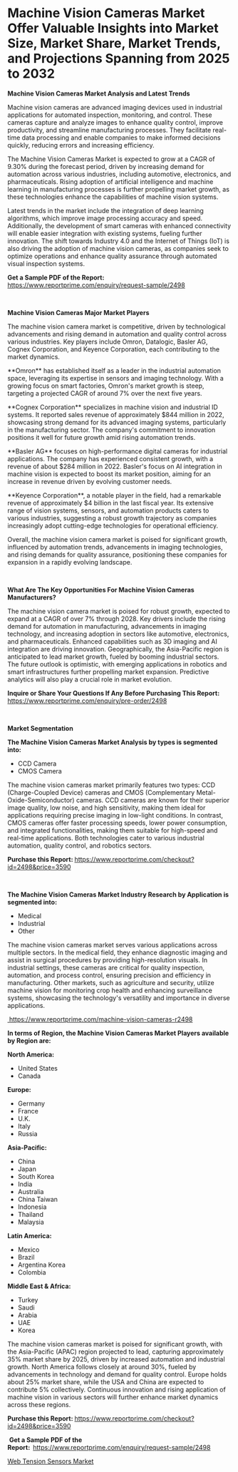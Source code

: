 <p><h1>Machine Vision Cameras Market Offer Valuable Insights into Market Size, Market Share, Market Trends, and Projections Spanning from 2025 to 2032</h1></p><p><strong>Machine Vision Cameras Market Analysis and Latest Trends</strong></p>
<p><p>Machine vision cameras are advanced imaging devices used in industrial applications for automated inspection, monitoring, and control. These cameras capture and analyze images to enhance quality control, improve productivity, and streamline manufacturing processes. They facilitate real-time data processing and enable companies to make informed decisions quickly, reducing errors and increasing efficiency.</p><p>The Machine Vision Cameras Market is expected to grow at a CAGR of 9.30% during the forecast period, driven by increasing demand for automation across various industries, including automotive, electronics, and pharmaceuticals. Rising adoption of artificial intelligence and machine learning in manufacturing processes is further propelling market growth, as these technologies enhance the capabilities of machine vision systems.</p><p>Latest trends in the market include the integration of deep learning algorithms, which improve image processing accuracy and speed. Additionally, the development of smart cameras with enhanced connectivity will enable easier integration with existing systems, fueling further innovation. The shift towards Industry 4.0 and the Internet of Things (IoT) is also driving the adoption of machine vision cameras, as companies seek to optimize operations and enhance quality assurance through automated visual inspection systems.</p></p>
<p><strong>Get a Sample PDF of the Report:&nbsp;</strong> <a href="https://www.reportprime.com/enquiry/request-sample/2498?utm_campaign=3352&utm_medium=2&utm_source=Github&utm_content=ia&utm_term=18032025&utm_id=machine-vision-cameras">https://www.reportprime.com/enquiry/request-sample/2498</a></p>
<p>&nbsp;</p>
<p><strong>Machine Vision Cameras Major Market Players</strong></p>
<p><p>The machine vision camera market is competitive, driven by technological advancements and rising demand in automation and quality control across various industries. Key players include Omron, Datalogic, Basler AG, Cognex Corporation, and Keyence Corporation, each contributing to the market dynamics.</p><p>**Omron** has established itself as a leader in the industrial automation space, leveraging its expertise in sensors and imaging technology. With a growing focus on smart factories, Omron's market growth is steep, targeting a projected CAGR of around 7% over the next five years. </p><p>**Cognex Corporation** specializes in machine vision and industrial ID systems. It reported sales revenue of approximately $844 million in 2022, showcasing strong demand for its advanced imaging systems, particularly in the manufacturing sector. The company's commitment to innovation positions it well for future growth amid rising automation trends.</p><p>**Basler AG** focuses on high-performance digital cameras for industrial applications. The company has experienced consistent growth, with a revenue of about $284 million in 2022. Basler's focus on AI integration in machine vision is expected to boost its market position, aiming for an increase in revenue driven by evolving customer needs.</p><p>**Keyence Corporation**, a notable player in the field, had a remarkable revenue of approximately $4 billion in the last fiscal year. Its extensive range of vision systems, sensors, and automation products caters to various industries, suggesting a robust growth trajectory as companies increasingly adopt cutting-edge technologies for operational efficiency.</p><p>Overall, the machine vision camera market is poised for significant growth, influenced by automation trends, advancements in imaging technologies, and rising demands for quality assurance, positioning these companies for expansion in a rapidly evolving landscape.</p></p>
<p>&nbsp;</p>
<p><strong>What Are The Key Opportunities For Machine Vision Cameras Manufacturers?</strong></p>
<p><p>The machine vision camera market is poised for robust growth, expected to expand at a CAGR of over 7% through 2028. Key drivers include the rising demand for automation in manufacturing, advancements in imaging technology, and increasing adoption in sectors like automotive, electronics, and pharmaceuticals. Enhanced capabilities such as 3D imaging and AI integration are driving innovation. Geographically, the Asia-Pacific region is anticipated to lead market growth, fueled by booming industrial sectors. The future outlook is optimistic, with emerging applications in robotics and smart infrastructures further propelling market expansion. Predictive analytics will also play a crucial role in market evolution.</p></p>
<p><strong>Inquire or Share Your Questions If Any Before Purchasing This Report:</strong> <a href="https://www.reportprime.com/enquiry/pre-order/2498?utm_campaign=3352&utm_medium=2&utm_source=Github&utm_content=ia&utm_term=18032025&utm_id=machine-vision-cameras">https://www.reportprime.com/enquiry/pre-order/2498</a></p>
<p>&nbsp;</p>
<p><strong>Market Segmentation</strong></p>
<p><strong>The Machine Vision Cameras Market Analysis by types is segmented into:</strong></p>
<p><ul><li>CCD Camera</li><li>CMOS Camera</li></ul></p>
<p><p>The machine vision cameras market primarily features two types: CCD (Charge-Coupled Device) cameras and CMOS (Complementary Metal-Oxide-Semiconductor) cameras. CCD cameras are known for their superior image quality, low noise, and high sensitivity, making them ideal for applications requiring precise imaging in low-light conditions. In contrast, CMOS cameras offer faster processing speeds, lower power consumption, and integrated functionalities, making them suitable for high-speed and real-time applications. Both technologies cater to various industrial automation, quality control, and robotics sectors.</p></p>
<p><strong>Purchase this Report:&nbsp;</strong><a href="https://www.reportprime.com/checkout?id=2498&price=3590&utm_campaign=3352&utm_medium=2&utm_source=Github&utm_content=ia&utm_term=18032025&utm_id=machine-vision-cameras">https://www.reportprime.com/checkout?id=2498&price=3590</a></p>
<p>&nbsp;</p>
<p><strong>The Machine Vision Cameras Market Industry Research by Application is segmented into:</strong></p>
<p><ul><li>Medical</li><li>Industrial</li><li>Other</li></ul></p>
<p><p>The machine vision cameras market serves various applications across multiple sectors. In the medical field, they enhance diagnostic imaging and assist in surgical procedures by providing high-resolution visuals. In industrial settings, these cameras are critical for quality inspection, automation, and process control, ensuring precision and efficiency in manufacturing. Other markets, such as agriculture and security, utilize machine vision for monitoring crop health and enhancing surveillance systems, showcasing the technology's versatility and importance in diverse applications.</p></p>
<p><a href="https://www.reportprime.com/machine-vision-cameras-r2498?utm_campaign=3352&utm_medium=2&utm_source=Github&utm_content=ia&utm_term=18032025&utm_id=machine-vision-cameras">&nbsp;https://www.reportprime.com/machine-vision-cameras-r2498</a></p>
<p><strong>In terms of Region, the Machine Vision Cameras Market Players available by Region are:</strong></p>
<p>
    <p> <strong> North America: </strong>
        <ul>
            <li>United States</li>
            <li>Canada</li>
        </ul>
        </p> 
    <p> <strong> Europe: </strong>
        <ul>
            <li>Germany</li>
            <li>France</li>
            <li>U.K.</li>
            <li>Italy</li>
            <li>Russia</li>
        </ul>
        </p> 
    <p> <strong> Asia-Pacific: </strong>
        <ul>
            <li>China</li>
            <li>Japan</li>
            <li>South Korea</li>
            <li>India</li>
            <li>Australia</li>
            <li>China Taiwan</li>
            <li>Indonesia</li>
            <li>Thailand</li>
            <li>Malaysia</li>
        </ul>
        </p> 
    <p> <strong> Latin America: </strong>
        <ul>
            <li>Mexico</li>
            <li>Brazil</li>
            <li>Argentina Korea</li>
            <li>Colombia</li>
        </ul>
        </p> 
    <p> <strong> Middle East & Africa: </strong>
        <ul>
            <li>Turkey</li>
            <li>Saudi</li>
            <li>Arabia</li>
            <li>UAE</li>
            <li>Korea</li>
        </ul>
    </p>
    </p>
<p><p>The machine vision cameras market is poised for significant growth, with the Asia-Pacific (APAC) region projected to lead, capturing approximately 35% market share by 2025, driven by increased automation and industrial growth. North America follows closely at around 30%, fueled by advancements in technology and demand for quality control. Europe holds about 25% market share, while the USA and China are expected to contribute 5% collectively. Continuous innovation and rising application of machine vision in various sectors will further enhance market dynamics across these regions.</p></p>
<p><strong>Purchase this Report: </strong><a href="https://www.reportprime.com/checkout?id=2498&price=3590&utm_campaign=3352&utm_medium=2&utm_source=Github&utm_content=ia&utm_term=18032025&utm_id=machine-vision-cameras">https://www.reportprime.com/checkout?id=2498&price=3590</a></p>
<p>&nbsp;<strong>Get a Sample PDF of the Report:&nbsp;&nbsp;</strong><a href="https://www.reportprime.com/enquiry/request-sample/2498?utm_campaign=3352&utm_medium=2&utm_source=Github&utm_content=ia&utm_term=18032025&utm_id=machine-vision-cameras">https://www.reportprime.com/enquiry/request-sample/2498</a></p>
<p><strong></strong></p>
<p><p><a href="https://github.com/nellygussisy/Market-Research-Report-List-1/blob/main/web-tension-sensors-market.md?utm_campaign=3352&utm_medium=2&utm_source=Github&utm_content=ia&utm_term=18032025&utm_id=machine-vision-cameras">Web Tension Sensors Market</a></p></p>